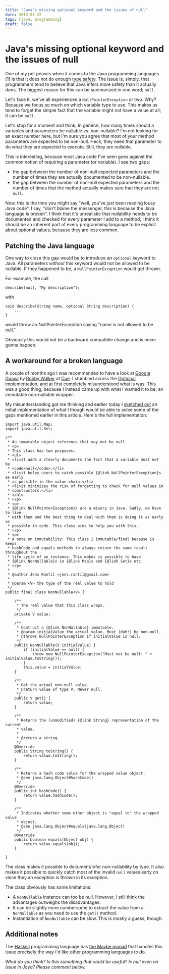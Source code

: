 ```yaml
---
title: "Java's missing optional keyword and the issues of null"
date: 2013-08-22
tags: [java, programming]
draft: false
---
```


Java's missing optional keyword and the issues of null
======================================================

One of my pet peaves when it comes to the Java programming languages
\[1\] is that it does not do enough [type
safety](https://en.wikipedia.org/wiki/Type_safety). The issue is,
simply, that programmers tend to believe that Java infers more safety
than it actually does. The biggest reason for this can be summarized in
one word; `null`.

Let's face it, we've all experienced a `NullPointerException` or two.
Why? Because we focus so much on which variable type to use. This makes
us tend to forget the simple fact that the variable might not have a
value at all; It can be `null`.

Let's stop for a moment and think; In general, how many times should a
variables and parameters be nullable vs. non-nullable? I'm not looking
for an exact number here, but I'm sure you agree that most of your
method parameters are expected to be non-null. Heck, they need that
parameter to do what they are expected to execute. Still, they are
nullable.

This is interesting, because most Java code I've seen goes against the
common notion of requiring a parameter (or variable). I see two gaps:

-   the gap between the number of non-null expected parameters and the
    number of times they are actually documented to be non-nullable.
-   the gap between the number of non-null expected parameters and the
    number of times that the method actually makes sure that they are
    not `null`.

Now, this is the time you might say "well, you've just been reading
lousy Java code". I say, "don't blame the messenger, this is because the
Java language is broken". I think that it's unrealistic that nullability
needs to be documented and checked for every parameter I add to a
method; I think it should be an inherent part of every programming
language to be explicit about optional values, because they are less
common.

Patching the Java language
--------------------------

One way to close this gap would be to introduce an `optional` keyword to
Java. All parameters *without* this keyword would not be allowed to be
nullable. If they happened to be, a `NullPointerException` would get
thrown.

For example, the call

``` {.sourceCode .java}
describe(null, "My description");
```

with

``` {.sourceCode .java}
void describe(String name, optional String description) {
    ...
}
```

would throw an NullPointerException saying "name is not allowed to be
null."

Obviously this would not be a backward compatible change and is never
gonna happen.

A workaround for a broken language
----------------------------------

A couple of months ago I was recommended to have a look at [Google
Guava](https://code.google.com/p/guava-libraries/) by [Robby
Walker](https://twitter.com/rwalker) at [Cue](http://www.cueup.com). I
stumbled across the
[Optional](https://code.google.com/p/guava-libraries/wiki/UsingAndAvoidingNullExplained#Optional)
implementation, and at first completely misunderstood what is was. This
was a good thing, because I instead came up with what I wanted it to be;
an immutable non-nullable wrapper.

My misunderstanding got me thinking and earlier today I [sketched
out](https://gist.github.com/JensRantil/6294289) an initial
implementation of what I though would be able to solve some of the gaps
mentioned earlier in this article. Here's the full implementation:

``` {.sourceCode .java}
import java.util.Map;
import java.util.Set;

/**
 * An immutable object reference that may not be null.
 * <p>
 * This class has two purposes:
 * <ul>
 * <li>it adds a clearly documents the fact that a variable must not be
 * <code>null</code>.</li>
 * <li>it helps users to catch possible {@link NullPointerException}s as early
 * as possible in the value chain.</li>
 * <li>it minimizes the risk of forgetting to check for null values in
 * constructors.</li>
 * </ul>
 * </p>
 * <p>
 * {@link NullPointerException}s are a misery in Java. Sadly, we have to live
 * with them and the best thing to deal with them is doing it as early as
 * possible in code. This class aims to help you with this.
 * </p>
 * <p>
 * A note on immutability: This class i immutable/final because is keeps
 * hashCode and equals methods to always return the same result throughout the
 * life cycle of an instance. This makes is possible to have
 * {@link NonNullable}s in {@link Map}s and {@link Set}s etc.
 * </p>
 * 
 * @author Jens Rantil <jens.rantil@gmail.com>
 *
 * @param <V> the type of the real value to hold
 */
public final class NonNullable<V> {

    /**
     * The real value that this class wraps.
     */
    private V value;

    /**
     * Contruct a {@link NonNullable} immutable.
     * @param initialValue the actual value. Must (duh!) be non-null.
     * @throws NullPointerException if initialValue is null.
     */
    public NonNullable(V initialValue) {
        if (initialValue == null) {
            throw new NullPointerException("Must not be null: " + initialValue.toString());
        }
        this.value = initialValue;
    }

    /**
     * Get the actual non-null value.
     * @return value of type V. Never null.
     */
    public V get() {
        return value;
    }

    /**
     * Returns the (unmodified) {@link String} representation of the current
     * value.
     * 
     * @return a string.
     */
    @Override
    public String toString() {
        return value.toString();
    }

    /**
     * Returns a hash code value for the wrapped value object.
     * @see java.lang.Object#hashCode()
     */
    @Override
    public int hashCode() {
        return value.hashCode();
    }

    /**
     * Indicates whether some other object is "equal to" the wrapped value
     * object.
     * @see java.lang.Object#equals(java.lang.Object)
     */
    @Override
    public boolean equals(Object obj) {
        return value.equals(obj);
    }

}
```

The class makes it possible to document/infer non-nullability by type.
It also makes it possible to quickly catch most of the invalid `null`
values early on since they an exception is thrown in its exception.

The class obviously has some limitations:

-   A `NonNullable` instance can too be null. However, I still think the
    advantages outweighs the disadvantages.
-   It can be slightly more cumbersome to extract the value from a
    `NonNullable` as you need to use the `get()` method.
-   Instantiation of `NonNullable` can be slow. This is mostly a
    guess, though.

Additional notes
----------------

The [Haskell](http://www.haskell.org) programming language has [the
Maybe
monad](https://en.wikipedia.org/wiki/Monad_(functional_programming)#The_Maybe_monad)
that handles this issue precisely the way I'd like other programming
languages to do.

*What do you think? Is this something that could be useful? Is null even
an issue in Java? Please comment below.*
